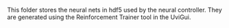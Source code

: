 This folder stores the neural nets in hdf5 used by the neural controller.
They are generated using the Reinforcement Trainer tool in the UviGui.
